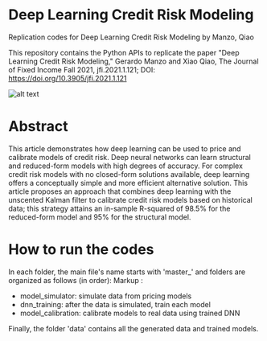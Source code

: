 # Deep Learning Credit Risk Modeling
Replication codes for Deep Learning Credit Risk Modeling by Manzo, Qiao

This repository contains the Python APIs to replicate the paper "Deep Learning Credit Risk Modeling," Gerardo Manzo and Xiao Qiao, The Journal of Fixed Income Fall 2021, jfi.2021.1.121; DOI: https://doi.org/10.3905/jfi.2021.1.121

![alt text](https://github.com/gmanzog/DeepLearningCreditRiskModeling/DDN_website.jpg?raw=true)

# Abstract
This article demonstrates how deep learning can be used to price and calibrate models of credit risk. Deep neural networks can learn structural and reduced-form models with high degrees of accuracy. For complex credit risk models with no closed-form solutions available, deep learning offers a conceptually simple and more efficient alternative solution. This article proposes an approach that combines deep learning with the unscented Kalman filter to calibrate credit risk models based on historical data; this strategy attains an in-sample R-squared of 98.5% for the reduced-form model and 95% for the structural model.

# How to run the codes
In each folder, the main file's name starts with 'master_' and folders are organized as follows (in order):
Markup : 
* model_simulator: simulate data from pricing models
* dnn_training: after the data is simulated, train each model
* model_calibration: calibrate models to real data using trained DNN

Finally, the folder 'data' contains all the generated data and trained models.
